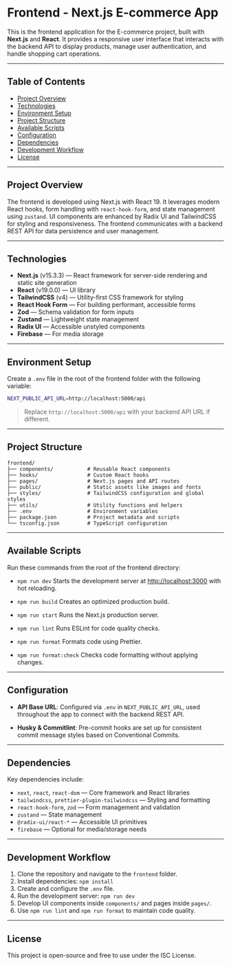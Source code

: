 # Frontend - Next.js E-commerce App

This is the frontend application for the E-commerce project, built with **Next.js** and **React**. It provides a responsive user interface that interacts with the backend API to display products, manage user authentication, and handle shopping cart operations.

---

## Table of Contents

- [Project Overview](#project-overview)
- [Technologies](#technologies)
- [Environment Setup](#environment-setup)
- [Project Structure](#project-structure)
- [Available Scripts](#available-scripts)
- [Configuration](#configuration)
- [Dependencies](#dependencies)
- [Development Workflow](#development-workflow)
- [License](#license)

---

## Project Overview

The frontend is developed using Next.js with React 19. It leverages modern React hooks, form handling with `react-hook-form`, and state management using `zustand`. UI components are enhanced by Radix UI and TailwindCSS for styling and responsiveness. The frontend communicates with a backend REST API for data persistence and user management.

---

## Technologies

- **Next.js** (v15.3.3) — React framework for server-side rendering and static site generation
- **React** (v19.0.0) — UI library
- **TailwindCSS** (v4) — Utility-first CSS framework for styling
- **React Hook Form** — For building performant, accessible forms
- **Zod** — Schema validation for form inputs
- **Zustand** — Lightweight state management
- **Radix UI** — Accessible unstyled components
- **Firebase** — For media storage

---

## Environment Setup

Create a `.env` file in the root of the frontend folder with the following variable:

```bash
NEXT_PUBLIC_API_URL=http://localhost:5000/api
```

> Replace `http://localhost:5000/api` with your backend API URL if different.

---

## Project Structure

```
frontend/
├── components/           # Reusable React components
├── hooks/                # Custom React hooks
├── pages/                # Next.js pages and API routes
├── public/               # Static assets like images and fonts
├── styles/               # TailwindCSS configuration and global styles
├── utils/                # Utility functions and helpers
├── .env                  # Environment variables
├── package.json          # Project metadata and scripts
└── tsconfig.json         # TypeScript configuration
```

---

## Available Scripts

Run these commands from the root of the frontend directory:

- `npm run dev`
  Starts the development server at [http://localhost:3000](http://localhost:3000) with hot reloading.

- `npm run build`
  Creates an optimized production build.

- `npm run start`
  Runs the Next.js production server.

- `npm run lint`
  Runs ESLint for code quality checks.

- `npm run format`
  Formats code using Prettier.

- `npm run format:check`
  Checks code formatting without applying changes.

---

## Configuration

- **API Base URL**: Configured via `.env` in `NEXT_PUBLIC_API_URL`, used throughout the app to connect with the backend REST API.

- **Husky & Commitlint**: Pre-commit hooks are set up for consistent commit message styles based on Conventional Commits.

---

## Dependencies

Key dependencies include:

- `next`, `react`, `react-dom` — Core framework and React libraries
- `tailwindcss`, `prettier-plugin-tailwindcss` — Styling and formatting
- `react-hook-form`, `zod` — Form management and validation
- `zustand` — State management
- `@radix-ui/react-*` — Accessible UI primitives
- `firebase` — Optional for media/storage needs

---

## Development Workflow

1. Clone the repository and navigate to the `frontend` folder.
2. Install dependencies: `npm install`
3. Create and configure the `.env` file.
4. Run the development server: `npm run dev`
5. Develop UI components inside `components/` and pages inside `pages/`.
6. Use `npm run lint` and `npm run format` to maintain code quality.

---

## License

This project is open-source and free to use under the ISC License.
